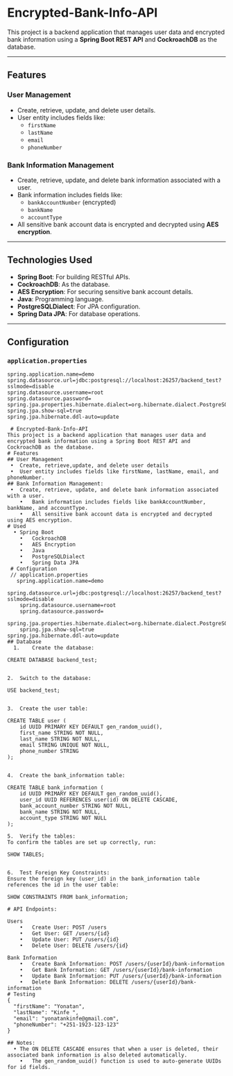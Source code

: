 # Encrypted-Bank-Info-API

This project is a backend application that manages user data and encrypted bank information using a **Spring Boot REST API** and **CockroachDB** as the database.

---

## Features

### User Management
- Create, retrieve, update, and delete user details.
- User entity includes fields like:
  - `firstName`
  - `lastName`
  - `email`
  - `phoneNumber`

### Bank Information Management
- Create, retrieve, update, and delete bank information associated with a user.
- Bank information includes fields like:
  - `bankAccountNumber` (encrypted)
  - `bankName`
  - `accountType`
- All sensitive bank account data is encrypted and decrypted using **AES encryption**.

---

## Technologies Used
- **Spring Boot**: For building RESTful APIs.
- **CockroachDB**: As the database.
- **AES Encryption**: For securing sensitive bank account details.
- **Java**: Programming language.
- **PostgreSQLDialect**: For JPA configuration.
- **Spring Data JPA**: For database operations.

---

## Configuration

### `application.properties`
```properties
spring.application.name=demo
spring.datasource.url=jdbc:postgresql://localhost:26257/backend_test?sslmode=disable
spring.datasource.username=root
spring.datasource.password=
spring.jpa.properties.hibernate.dialect=org.hibernate.dialect.PostgreSQLDialect
spring.jpa.show-sql=true
spring.jpa.hibernate.ddl-auto=update

 # Encrypted-Bank-Info-API
This project is a backend application that manages user data and encrypted bank information using a Spring Boot REST API and CockroachDB as the database.
# Features
## User Management
 •  Create, retrieve,update, and delete user details
 •	User entity includes fields like firstName, lastName, email, and phoneNumber.
## Bank Information Management:
 •	Create, retrieve, update, and delete bank information associated with a user.
	•	Bank information includes fields like bankAccountNumber, bankName, and accountType.
	•	All sensitive bank account data is encrypted and decrypted using AES encryption.
# Used
  •	Spring Boot
	•	CockroachDB
	•	AES Encryption
	•	Java
	•	PostgreSQLDialect
	•	Spring Data JPA
 # Configuration 
 // application.properties 
   spring.application.name=demo
    spring.datasource.url=jdbc:postgresql://localhost:26257/backend_test?sslmode=disable
    spring.datasource.username=root
    spring.datasource.password=
    spring.jpa.properties.hibernate.dialect=org.hibernate.dialect.PostgreSQLDialect
    spring.jpa.show-sql=true
spring.jpa.hibernate.ddl-auto=update
## Database 
  1.	Create the database:

CREATE DATABASE backend_test;


2.	Switch to the database:

USE backend_test;


3.	Create the user table:

CREATE TABLE user (
    id UUID PRIMARY KEY DEFAULT gen_random_uuid(),
    first_name STRING NOT NULL,
    last_name STRING NOT NULL,
    email STRING UNIQUE NOT NULL,
    phone_number STRING
);


4.	Create the bank_information table:

CREATE TABLE bank_information (
    id UUID PRIMARY KEY DEFAULT gen_random_uuid(),
    user_id UUID REFERENCES user(id) ON DELETE CASCADE,
    bank_account_number STRING NOT NULL,
    bank_name STRING NOT NULL,
    account_type STRING NOT NULL
);

5.	Verify the tables:
To confirm the tables are set up correctly, run:

SHOW TABLES;


6.	Test Foreign Key Constraints:
Ensure the foreign key (user_id) in the bank_information table references the id in the user table:

SHOW CONSTRAINTS FROM bank_information;

# API Endpoints:

Users
	•	Create User: POST /users
	•	Get User: GET /users/{id}
	•	Update User: PUT /users/{id}
	•	Delete User: DELETE /users/{id}

Bank Information
	•	Create Bank Information: POST /users/{userId}/bank-information
	•	Get Bank Information: GET /users/{userId}/bank-information
	•	Update Bank Information: PUT /users/{userId}/bank-information
	•	Delete Bank Information: DELETE /users/{userId}/bank-information
# Testing 
{
  "firstName": "Yonatan",
  "lastName": "Kinfe ",
  "email": "yonatankinfe@gmail.com",
  "phoneNumber": "+251-1923-123-123"
}

## Notes:
  •	The ON DELETE CASCADE ensures that when a user is deleted, their associated bank information is also deleted automatically.
	•	The gen_random_uuid() function is used to auto-generate UUIDs for id fields.


